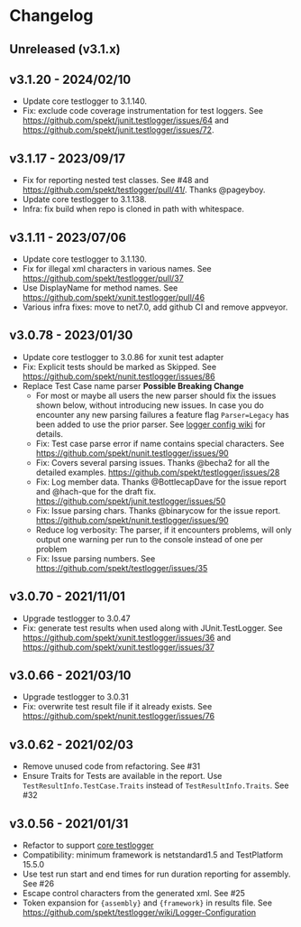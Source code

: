 # Changelog

## Unreleased (v3.1.x)

## v3.1.20 - 2024/02/10

- Update core testlogger to 3.1.140.
- Fix: exclude code coverage instrumentation for test loggers. See
  https://github.com/spekt/junit.testlogger/issues/64 and
  https://github.com/spekt/junit.testlogger/issues/72.

## v3.1.17 - 2023/09/17

- Fix for reporting nested test classes. See #48 and
  https://github.com/spekt/testlogger/pull/41/. Thanks @pageyboy.
- Update core testlogger to 3.1.138.
- Infra: fix build when repo is cloned in path with whitespace.

## v3.1.11 - 2023/07/06

- Update core testlogger to 3.1.130.
- Fix for illegal xml characters in various names. See https://github.com/spekt/testlogger/pull/37
- Use DisplayName for method names. See https://github.com/spekt/xunit.testlogger/pull/46
- Various infra fixes: move to net7.0, add github CI and remove appveyor.

## v3.0.78 - 2023/01/30

- Update core testlogger to 3.0.86 for xunit test adapter
- Fix: Explicit tests should be marked as Skipped. See
  https://github.com/spekt/nunit.testlogger/issues/86
- Replace Test Case name parser **Possible Breaking Change**
  - For most or maybe all users the new parser should fix the issues shown below, without introducing new issues. In case you do encounter any new parsing failures a feature flag `Parser=Legacy` has been added to use the prior parser. See [logger config wiki](https://github.com/spekt/testlogger/wiki/Logger-Configuration) for details.
  - Fix: Test case parse error if name contains special characters. See
    https://github.com/spekt/nunit.testlogger/issues/90
  - Fix: Covers several parsing issues. Thanks @becha2 for all the detailed examples.
    https://github.com/spekt/testlogger/issues/28
  - Fix: Log member data. Thanks @BottlecapDave for the issue report and @hach-que for the draft fix.
    https://github.com/spekt/junit.testlogger/issues/50
  - Fix: Issue parsing chars. Thanks @binarycow for the issue report.
    https://github.com/spekt/nunit.testlogger/issues/90
  - Reduce log verbosity: The parser, if it encounters problems, will only output one warning per run to the console instead of one per problem
  - Fix: Issue parsing numbers. See https://github.com/spekt/testlogger/issues/35

## v3.0.70 - 2021/11/01

- Upgrade testlogger to 3.0.47
- Fix: generate test results when used along with JUnit.TestLogger. See
  https://github.com/spekt/xunit.testlogger/issues/36 and
  https://github.com/spekt/xunit.testlogger/issues/37

## v3.0.66 - 2021/03/10

- Upgrade testlogger to 3.0.31
- Fix: overwrite test result file if it already exists. See
  https://github.com/spekt/nunit.testlogger/issues/76

## v3.0.62 - 2021/02/03

- Remove unused code from refactoring. See #31
- Ensure Traits for Tests are available in the report. Use `TestResultInfo.TestCase.Traits`
  instead of `TestResultInfo.Traits`. See #32

## v3.0.56 - 2021/01/31

- Refactor to support [core testlogger][]
- Compatibility: minimum framework is netstandard1.5 and TestPlatform 15.5.0
- Use test run start and end times for run duration reporting for assembly. See #26
- Escape control characters from the generated xml. See #25
- Token expansion for `{assembly}` and `{framework}` in results file. See
  https://github.com/spekt/testlogger/wiki/Logger-Configuration

[core testlogger]: https://github.com/spekt/testlogger
